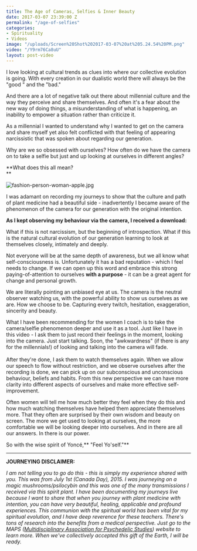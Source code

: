 ```yaml
---
title: The Age of Cameras, Selfies & Inner Beauty
date: 2017-03-07 23:39:00 Z
permalink: "/age-of-selfies"
categories:
- Spirituality
- Videos
image: "/uploads/Screen%20Shot%202017-03-07%20at%205.24.54%20PM.png"
video: "/Y9rm76Ca8uU"
layout: post-video
---
```


I love looking at cultural trends as clues into where our collective evolution is going. With every creation in our dualistic world there will always be the "good " and the "bad."

And there are a lot of negative talk out there about millennial culture and the way they perceive and share themselves. And often it's a fear about the new way of doing things, a misunderstanding of what is happening, an inability to empower a situation rather than criticize it. 

As a millennial I wanted to understand why I wanted to get on the camera and share myself yet also felt conflicted with that feeling of appearing narcissistic that was spoken about regarding our generation. 

Why are we so obsessed with ourselves? How often do we have the camera on to take a selfie but just and up looking at ourselves in different angles?

**What does this all mean? \
**

![fashion-person-woman-apple.jpg](/uploads/fashion-person-woman-apple.jpg)

I was adamant on recording my journeys to show that the culture and path of plant medicine had a beautiful side - inadvertently I became aware of the phenomenon of the camera for our generation with the original intention.

**As I kept observing my behaviour via the camera, I received a download:**

What if this is not narcissism, but the beginning of introspection. What if this is the natural cultural evolution of our generation learning to look at themselves closely, intimately and deeply.

Not everyone will be at the same depth of awareness, but we all know what self-consciousness is. Unfortunately it has a bad reputation - which I feel needs to change. If we can open up this word and embrace this strong paying-of-attention to ourselves **with a purpose** - it can be a great agent for change and personal growth.

We are literally pointing an unbiased eye at us. The camera is the neutral observer watching us, with the powerful ability to show us ourselves as we are. How we choose to be. Capturing every twitch, hesitation, exaggeration, sincerity and beauty.

What I have been recommending for the women I coach is to take the camera/selfie phenomenon deeper and use it as a tool. Just like I have in this video - I ask them to just record their feelings in the moment, looking into the camera. Just start talking. Soon, the "awkwardness" (if there is any for the millennials!) of looking and talking into the camera will fade. \
\
After they're done, I ask them to watch themselves again. When we allow our speech to flow without restriction, and we observe ourselves after the recording is done, we can pick up on our subconscious and unconscious behaviour, beliefs and habits. From this new perspective we can have more clarity into different aspects of ourselves and make more effective self-improvement.

Often women will tell me how much better they feel when they do this and how much watching themselves have helped them appreciate themselves more. That they often are surprised by their own wisdom and beauty on screen. The more we get used to looking at ourselves, the more comfortable we will be looking deeper into ourselves. And in there are all our answers. In there is our power.

So with the wise spirit of Yoncé,\*\* "Feel Yo'self."\*\*

---

**JOURNEYING DISCLAIMER:**

*I am not telling you to go do this - this is simply my experience shared with you.  This was from July 1st (Canada Day), 2015. I was journeying on a magic mushrooms/psilocybin and this was one of the many transmissions I received via this spirit plant. I have been documenting my journeys live because I want to share that when you journey with plant medicine with intention, you can have very beautiful, healing,  applicable and profound experiences. This communion with the spiritual world has been vital for my spiritual evolution, and I have deep reverence for these teachers. There's tons of research into the benefits from a medical perspective. Just go to the MAPS ([Multidisciplinary Association for Psychedelic Studies](http://http://www.maps.org/)) website to learn more. When we've collectively accepted this gift of the Earth, I will be ready.*